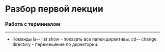 # Разбор первой лекции
### Работа с терминалом 
***
* Команды
ls-- list show - показать все папки директивы.
cd-- change directory - перемещение по директории.

